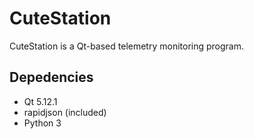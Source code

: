 # CuteStation

CuteStation is a Qt-based telemetry monitoring program.

## Depedencies

- Qt 5.12.1
- rapidjson (included)
- Python 3